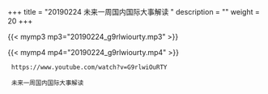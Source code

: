 +++
title = "20190224  未来一周国内国际大事解读 "
description = ""
weight = 20
+++

{{< mymp3 mp3="20190224_g9rlwiourty.mp3" >}}

{{< mymp4 mp4="20190224_g9rlwiourty.mp4" >}}

     https://www.youtube.com/watch?v=G9rlwiOuRTY 
     
     未来一周国内国际大事解读 
